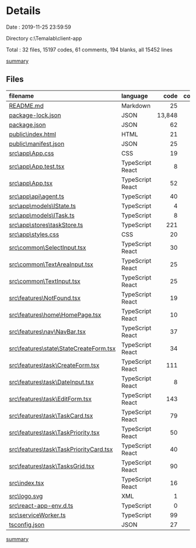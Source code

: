 # Details

Date : 2019-11-25 23:59:59

Directory c:\Temalab\client-app

Total : 32 files,  15197 codes, 61 comments, 194 blanks, all 15452 lines

[summary](results.md)

## Files
| filename | language | code | comment | blank | total |
| :--- | :--- | ---: | ---: | ---: | ---: |
| [README.md](file:///c%3A/Temalab/client-app/README.md) | Markdown | 25 | 0 | 20 | 45 |
| [package-lock.json](file:///c%3A/Temalab/client-app/package-lock.json) | JSON | 13,848 | 0 | 1 | 13,849 |
| [package.json](file:///c%3A/Temalab/client-app/package.json) | JSON | 62 | 0 | 1 | 63 |
| [public\index.html](file:///c%3A/Temalab/client-app/public/index.html) | HTML | 21 | 23 | 1 | 45 |
| [public\manifest.json](file:///c%3A/Temalab/client-app/public/manifest.json) | JSON | 25 | 0 | 1 | 26 |
| [src\app\App.css](file:///c%3A/Temalab/client-app/src/app/App.css) | CSS | 19 | 0 | 4 | 23 |
| [src\app\App.test.tsx](file:///c%3A/Temalab/client-app/src/app/App.test.tsx) | TypeScript React | 8 | 0 | 2 | 10 |
| [src\app\App.tsx](file:///c%3A/Temalab/client-app/src/app/App.tsx) | TypeScript React | 52 | 0 | 6 | 58 |
| [src\app\api\agent.ts](file:///c%3A/Temalab/client-app/src/app/api/agent.ts) | TypeScript | 40 | 1 | 13 | 54 |
| [src\app\models\IState.ts](file:///c%3A/Temalab/client-app/src/app/models/IState.ts) | TypeScript | 4 | 0 | 0 | 4 |
| [src\app\models\ITask.ts](file:///c%3A/Temalab/client-app/src/app/models/ITask.ts) | TypeScript | 8 | 0 | 1 | 9 |
| [src\app\stores\taskStore.ts](file:///c%3A/Temalab/client-app/src/app/stores/taskStore.ts) | TypeScript | 221 | 0 | 19 | 240 |
| [src\app\styles.css](file:///c%3A/Temalab/client-app/src/app/styles.css) | CSS | 20 | 0 | 6 | 26 |
| [src\common\SelectInput.tsx](file:///c%3A/Temalab/client-app/src/common/SelectInput.tsx) | TypeScript React | 30 | 0 | 4 | 34 |
| [src\common\TextAreaInput.tsx](file:///c%3A/Temalab/client-app/src/common/TextAreaInput.tsx) | TypeScript React | 25 | 0 | 4 | 29 |
| [src\common\TextInput.tsx](file:///c%3A/Temalab/client-app/src/common/TextInput.tsx) | TypeScript React | 25 | 0 | 4 | 29 |
| [src\features\NotFound.tsx](file:///c%3A/Temalab/client-app/src/features/NotFound.tsx) | TypeScript React | 19 | 0 | 2 | 21 |
| [src\features\home\HomePage.tsx](file:///c%3A/Temalab/client-app/src/features/home/HomePage.tsx) | TypeScript React | 10 | 0 | 2 | 12 |
| [src\features\nav\NavBar.tsx](file:///c%3A/Temalab/client-app/src/features/nav/NavBar.tsx) | TypeScript React | 37 | 0 | 3 | 40 |
| [src\features\state\StateCreateForm.tsx](file:///c%3A/Temalab/client-app/src/features/state/StateCreateForm.tsx) | TypeScript React | 34 | 0 | 8 | 42 |
| [src\features\task\CreateForm.tsx](file:///c%3A/Temalab/client-app/src/features/task/CreateForm.tsx) | TypeScript React | 111 | 0 | 16 | 127 |
| [src\features\task\DateInput.tsx](file:///c%3A/Temalab/client-app/src/features/task/DateInput.tsx) | TypeScript React | 8 | 0 | 3 | 11 |
| [src\features\task\EditForm.tsx](file:///c%3A/Temalab/client-app/src/features/task/EditForm.tsx) | TypeScript React | 143 | 0 | 18 | 161 |
| [src\features\task\TaskCard.tsx](file:///c%3A/Temalab/client-app/src/features/task/TaskCard.tsx) | TypeScript React | 79 | 1 | 9 | 89 |
| [src\features\task\TaskPriority.tsx](file:///c%3A/Temalab/client-app/src/features/task/TaskPriority.tsx) | TypeScript React | 50 | 0 | 7 | 57 |
| [src\features\task\TaskPriorityCard.tsx](file:///c%3A/Temalab/client-app/src/features/task/TaskPriorityCard.tsx) | TypeScript React | 40 | 0 | 7 | 47 |
| [src\features\task\TasksGrid.tsx](file:///c%3A/Temalab/client-app/src/features/task/TasksGrid.tsx) | TypeScript React | 90 | 1 | 12 | 103 |
| [src\index.tsx](file:///c%3A/Temalab/client-app/src/index.tsx) | TypeScript React | 16 | 3 | 4 | 23 |
| [src\logo.svg](file:///c%3A/Temalab/client-app/src/logo.svg) | XML | 1 | 0 | 0 | 1 |
| [src\react-app-env.d.ts](file:///c%3A/Temalab/client-app/src/react-app-env.d.ts) | TypeScript | 0 | 1 | 1 | 2 |
| [src\serviceWorker.ts](file:///c%3A/Temalab/client-app/src/serviceWorker.ts) | TypeScript | 99 | 31 | 14 | 144 |
| [tsconfig.json](file:///c%3A/Temalab/client-app/tsconfig.json) | JSON | 27 | 0 | 1 | 28 |

[summary](results.md)